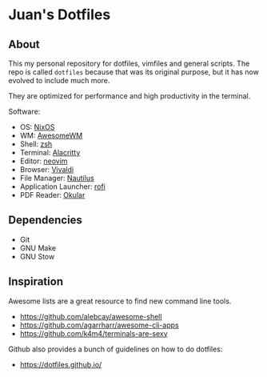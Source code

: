 # Juan's Dotfiles

## About

This my personal repository for dotfiles, vimfiles and general scripts. The
repo is called `dotfiles` because that was its original purpose, but it has now
evolved to include much more.

They are optimized for performance and high productivity in the terminal.

Software:

- OS: [NixOS](https://nixos.org/)
- WM: [AwesomeWM](https://awesomewm.org/)
- Shell: [zsh](https://wiki.archlinux.org/title/Zsh)
- Terminal: [Alacritty](https://alacritty.org/)
- Editor: [neovim](https://neovim.io/)
- Browser: [Vivaldi](https://vivaldi.com)
- File Manager: [Nautilus](https://apps.gnome.org/Nautilus/)
- Application Launcher: [rofi](https://github.com/davatorium/rofi)
- PDF Reader: [Okular](https://okular.kde.org)

## Dependencies

- Git
- GNU Make
- GNU Stow

## Inspiration

Awesome lists are a great resource to find new command line tools.

- https://github.com/alebcay/awesome-shell
- https://github.com/agarrharr/awesome-cli-apps
- https://github.com/k4m4/terminals-are-sexy

Github also provides a bunch of guidelines on how to do dotfiles:

- https://dotfiles.github.io/
